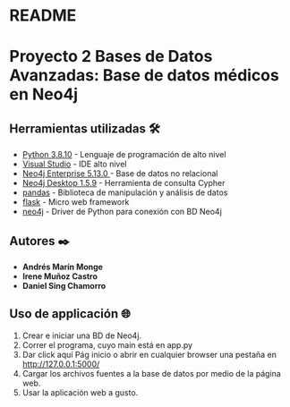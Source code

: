 # README

# Proyecto 2 Bases de Datos Avanzadas: Base de datos médicos en Neo4j
 
## Herramientas utilizadas 🛠️

* [Python 3.8.10](https://www.python.org/) - Lenguaje de programación de alto nivel
* [Visual Studio](https://visualstudio.microsoft.com/) - IDE alto nivel
* [Neo4j Enterprise 5.13.0 ](https://neo4j.com/) - Base de datos no relacional
* [Neo4j Desktop 1.5.9](https://neo4j.com/download/) - Herramienta de consulta Cypher
* [pandas](https://pandas.pydata.org/) - Biblioteca de manipulación y análisis de datos
* [flask](https://flask.palletsprojects.com/en/3.0.x/) - Micro web framework
* [neo4j](https://neo4j.com/developer/python/) - Driver de Python para conexión con BD Neo4j

## Autores ✒️

* **Andrés Marín Monge** 
* **Irene Muñoz Castro**
* **Daniel Sing Chamorro** 

## Uso de applicación 🌐️

  1. Crear e iniciar una BD de Neo4j.
  2. Correr el programa, cuyo main está en app.py
  3. Dar click aquí Pág inicio o abrir en cualquier browser una pestaña en http://127.0.0.1:5000/
  4. Cargar los archivos fuentes a la base de datos por medio de la página web.
  5. Usar la aplicación web a gusto.


